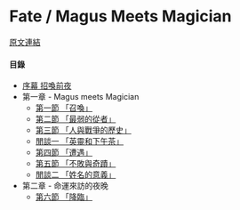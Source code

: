 Fate / Magus Meets Magician
====
[原文連結](https://syosetu.org/novel/42788/)

#### 目錄
* [序幕 招喚前夜](./article/0000.md)
* 第一章 - Magus meets Magician
  * [第一節 「召喚」](./article/0101.md)
  * [第二節 「最弱的從者」](./article/0102.md)
  * [第三節 「人與戰爭的歷史」](./article/0103.md)
  * [閒談一 「英靈和下午茶」](./article/010301.md)
  * [第四節 「遭遇」](./article/0104.md)
  * [第五節 「不敗與奇蹟」](./article/0105.md)
  * [閒談二 「姓名的意義」](./article/010501.md)
* 第二章 - 命運來訪的夜晚
  * [第六節 「降臨」](./article/0206.md)
